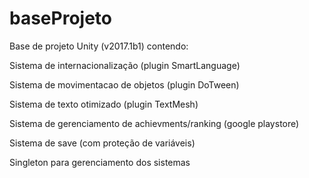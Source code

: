 # baseProjeto
Base de projeto Unity (v2017.1b1) contendo:
  
  Sistema de internacionalização (plugin SmartLanguage)
  
  Sistema de movimentacao de objetos (plugin DoTween)
  
  Sistema de texto otimizado (plugin TextMesh)
  
  Sistema de gerenciamento de achievments/ranking (google playstore)
  
  Sistema de save (com proteção de variáveis)
  
  Singleton para gerenciamento dos sistemas
